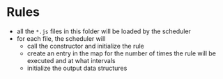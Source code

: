 # Rules
- all the `*.js` files in this folder will be loaded by the scheduler
- for each file, the scheduler will
    - call the constructor and initialize the rule
    - create an entry in the map for the number of times the rule will be
      executed and at what intervals
    - initialize the output data structures
